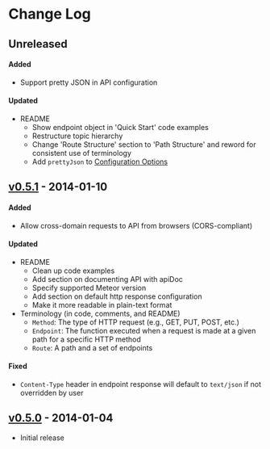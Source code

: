 # Change Log

## Unreleased

#### Added
- Support pretty JSON in API configuration

#### Updated
- README
  - Show endpoint object in 'Quick Start' code examples
  - Restructure topic hierarchy
  - Change 'Route Structure' section to 'Path Structure' and reword for consistent use of
    terminology
  - Add `prettyJson` to [Configuration Options]

## [v0.5.1] - 2014-01-10

#### Added
- Allow cross-domain requests to API from browsers (CORS-compliant)

#### Updated
- README
  - Clean up code examples
  - Add section on documenting API with apiDoc
  - Specify supported Meteor version
  - Add section on default http response configuration
  - Make it more readable in plain-text format
- Terminology (in code, comments, and README)
  - `Method`: The type of HTTP request (e.g., GET, PUT, POST, etc.)
  - `Endpoint`: The function executed when a request is made at a given path for a specific HTTP method
  - `Route`: A path and a set of endpoints

#### Fixed
- `Content-Type` header in endpoint response will default to `text/json` if not overridden by user


## [v0.5.0] - 2014-01-04
- Initial release

[v0.5.0]:  https://github.com/krose72205/meteor-restivus/releases/tag/v0.5.0 "v0.5.0"
[v0.5.1]:  https://github.com/krose72205/meteor-restivus/releases/tag/v0.5.1 "v0.5.1"
[configuration options]: https://github.com/krose72205/meteor-restivus#configuration-options "Configuration Options"
